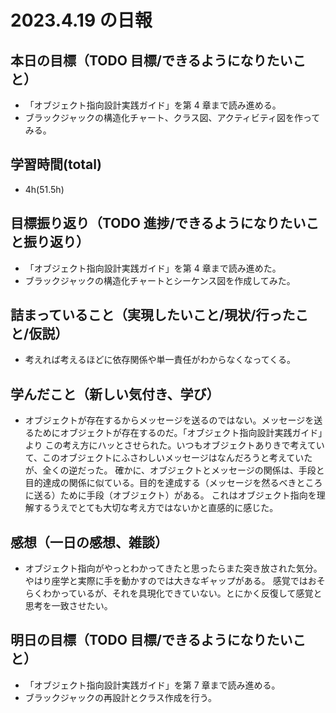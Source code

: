 # 2023.4.19 の日報

## 本日の目標（TODO 目標/できるようになりたいこと）

- 「オブジェクト指向設計実践ガイド」を第 4 章まで読み進める。
- ブラックジャックの構造化チャート、クラス図、アクティビティ図を作ってみる。

## 学習時間(total)

- 4h(51.5h)

## 目標振り返り（TODO 進捗/できるようになりたいこと振り返り）

- 「オブジェクト指向設計実践ガイド」を第 4 章まで読み進めた。
- ブラックジャックの構造化チャートとシーケンス図を作成してみた。

## 詰まっていること（実現したいこと/現状/行ったこと/仮説）

- 考えれば考えるほどに依存関係や単一責任がわからなくなってくる。

## 学んだこと（新しい気付き、学び）

- オブジェクトが存在するからメッセージを送るのではない。メッセージを送るためにオブジェクトが存在するのだ。「オブジェクト指向設計実践ガイド」より
  この考え方にハッとさせられた。いつもオブジェクトありきで考えていて、このオブジェクトにふさわしいメッセージはなんだろうと考えていたが、全くの逆だった。
  確かに、オブジェクトとメッセージの関係は、手段と目的達成の関係に似ている。目的を達成する（メッセージを然るべきところに送る）ために手段（オブジェクト）がある。
  これはオブジェクト指向を理解するうえでとても大切な考え方ではないかと直感的に感じた。

## 感想（一日の感想、雑談）

- オブジェクト指向がやっとわかってきたと思ったらまた突き放された気分。やはり座学と実際に手を動かすのでは大きなギャップがある。
  感覚ではおそらくわかっているが、それを具現化できていない。とにかく反復して感覚と思考を一致させたい。

## 明日の目標（TODO 目標/できるようになりたいこと）

- 「オブジェクト指向設計実践ガイド」を第 7 章まで読み進める。
- ブラックジャックの再設計とクラス作成を行う。

